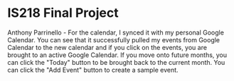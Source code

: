 # IS218 Final Project
Anthony Parrinello - For the calendar, I synced it with my personal Google Calendar. You can see that it successfully pulled my events from Google Calendar to the new calendar and if you click on the events, you are brought to an active Google Calendar. 
If you move onto future months, you can click the "Today" button to be brought back to the current month.
You can click the "Add Event" button to create a sample event.
